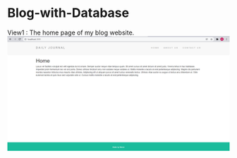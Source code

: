 # Blog-with-Database

View1 : The home page of my blog website.
![alt text](https://github.com/mp3730/Blog-with-Database/blob/main/Blogimg1.png?raw=true)
